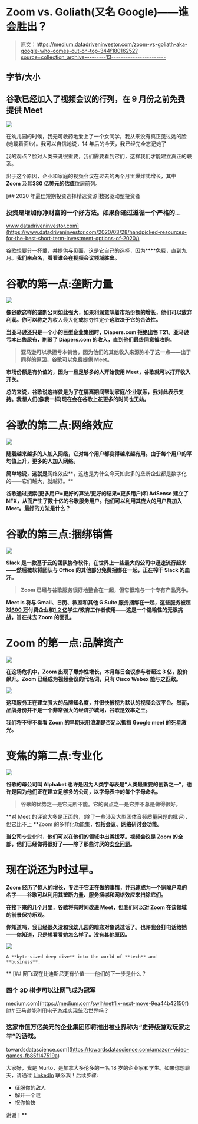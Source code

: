 # Zoom vs. Goliath(又名 Google)——谁会胜出？

> 原文：<https://medium.datadriveninvestor.com/zoom-vs-goliath-aka-google-who-comes-out-on-top-344f18016252?source=collection_archive---------13----------------------->

## 字节/大小

## 谷歌已经加入了视频会议的行列，在 9 月份之前免费提供 Meet

![](img/366422805ca8658ec30a8d57b32e702a.png)

在幼儿园的时候，我无可救药地爱上了一个女同学，我从来没有真正见过她的脸(她戴着面纱)。我可以自信地说，14 年后的今天，我已经完全忘记她了

我的观点？脸对人类来说很重要，我们需要看到它们，这样我们才能建立真正的联系。

出于这个原因，企业和家庭的视频会议在过去的两个月里爆炸式增长，其中 **Zoom** 及其**380 亿美元的估值**位居前列。

[](https://www.datadriveninvestor.com/2020/03/28/handpicked-resources-for-the-best-short-term-investment-options-of-2020/) [## 2020 年最佳短期投资选择精选资源|数据驱动型投资者

### 投资是增加你净财富的一个好方法。如果你通过遵循一个严格的…

www.datadriveninvestor.com](https://www.datadriveninvestor.com/2020/03/28/handpicked-resources-for-the-best-short-term-investment-options-of-2020/) 

谷歌想要分一杯羹，并提供**与**见面，这是它自己的选择，因为[](https://www.washingtonpost.com/technology/2020/04/29/google-meet-zoom-competitor/)****免费，直到九月。**我们来点名，看看谁会在视频会议领域胜出。**

# **谷歌的第一点:垄断力量**

**![](img/fbe1105fe1a9bfd582694c6a76d87cb5.png)**

**像谷歌这样的垄断公司如此强大，如果利润意味着市场份额的增长，他们可以放弃利润。你可以称之为**收入最大化**或**掠夺性定价**这取决于它的合法性。**

**当亚马逊还只是一个小的巨型企业集团时，Diapers.com 拒绝出售 T21。亚马逊亏本出售尿布，削弱了 Diapers.com 的收入，直到他们最终同意被收购。**

> **亚马逊可以承担亏本销售，因为他们的其他收入来源弥补了这一点——出于同样的原因，谷歌可以免费提供 Meet。**

**市场份额是有价值的，因为一旦足够多的人开始使用 Meet，谷歌就可以打开收入开关。**

**总的来说，谷歌说这样做是为了在隔离期间帮助家庭/企业联系，我对此表示支持。我想人们(像我一样)现在会在谷歌上花更多的时间也无妨。**

# **谷歌的第二点:网络效应**

**![](img/61d6662e6f0c5e963bf82b611069f57b.png)**

**随着越来越多的人加入网络，它对每个用户都变得越来越有用。由于每个用户的平均值上升，更多的人加入网络。**

**简单地说，这就是**网络效应**，这也是为什么今天如此多的垄断企业都是数字化的——它们越大，就越好。**

**谷歌通过搜索(更多用户=更好的算法/更好的结果=更多用户)和 AdSense 建立了 NFX，从而产生了数十亿的谷歌服务用户。他们可以利用其庞大的用户群加入 Meet。最好的方法是什么？**

# **谷歌的第三点:捆绑销售**

**![](img/4991c4afb3a8558d9a79178ae72f9523.png)**

**Slack 是一款基于云的团队协作软件，在世界上一些最大的公司中迅速流行起来——然后微软将团队与 Office 的其他部分免费捆绑在一起，正在榨干 Slack 的血汗。**

> **Zoom 已经与谷歌服务很好地整合在一起，但它很难与一个专有产品竞争。**

**Meet is **将**与 Gmail、日历、教室和其他 G Suite 服务捆绑在一起，这些服务被超过[600 万](https://www.cnbc.com/2020/04/07/google-g-suite-passes-6-million-customers.html)付费企业和[1.2 亿](https://blog.google/outreach-initiatives/education/meet-for-edu/)学生/教育工作者使用——这是一个隐喻性的无限挑战，旨在抹去 Zoom 的面孔。**

# **Zoom 的第一点:品牌资产**

**![](img/1ff501c98467a8ea60b0fe5a62aaf40c.png)**

**在这场危机中，Zoom 出现了爆炸性增长，本月每日会议参与者超过 3 亿，股价飙升。Zoom 已经成为视频会议的代名词，只有 Cisco Webex 能与之匹敌。**

**![](img/9a333190f64bdc76caa9ccce7e731aef.png)**

**这项服务正在建立强大的品牌知名度，并很快被视为默认的视频会议平台。然而，品牌身份并不是一个非常强大的经济护城河，谷歌是效率之王。**

**我们将不得不看看 Zoom 的早期采用浪潮是否足以抵挡 Google meet 的死星激光。**

# **变焦的第二点:专业化**

**![](img/893bea6c1ffd2b968f6140e848cf0c26.png)**

**谷歌的母公司叫 Alphabet 也许是因为人类字母表是“人类最重要的创新之一”，也许是因为他们正在建立足够多的公司，以字母表中的每个字母命名。**

> **谷歌的优势之一是它无所不能。它的弱点之一是它并不总是做得很好。**

**对 Meet 的评论大多是正面的，(除了一些涉及大型团体音频质量问题的批评)，但它比不上 **Zoom 的多样化功能集，**包括会议、网络研讨会功能。**

**当公司**专业化时，**他们可以在他们的领域中出类拔萃。视频会议是 Zoom 的全部，他们已经做得很好了——除了那些讨厌的[安全问题](https://www.cnet.com/news/zoom-security-issues-zoom-could-be-vulnerable-to-foreign-surveillance-intel-report-says/)。**

# **现在说还为时过早。**

**Zoom 经历了惊人的增长，专注于它正在做的事情，并迅速成为一个家喻户晓的名字——谷歌可以利用其垄断力量、服务捆绑和网络效应来扫除它们。**

**在接下来的几个月里，谷歌将有时间改进 Meet，但我们可以对 Zoom 在该领域的前景保持乐观。**

**你知道吗，我已经很久没和我幼儿园的暗恋对象说过话了。也许我会打电话给她——你知道，只是想看看她怎么样了。没有其他原因。**

**![](img/cb5ad8f4ab695627cd9e73d0607ceeb7.png)**

```
A **byte-sized deep dive** into the world of **tech** and **business**.
```

**[](https://medium.com/swlh/netflix-next-move-9ea44b42150f) [## 网飞现在比迪斯尼更有价值——他们的下一步是什么？

### 四个 3D 棋步可以让网飞成为冠军

medium.com](https://medium.com/swlh/netflix-next-move-9ea44b42150f) [](https://towardsdatascience.com/amazon-video-games-fb85f147519a) [## 亚马逊能利用电子游戏实现统治世界吗？

### 这家市值万亿美元的企业集团即将推出被业界称为“史诗级游戏玩家之举”的游戏。

towardsdatascience.com](https://towardsdatascience.com/amazon-video-games-fb85f147519a) 

大家好，我是 Murto，是加拿大多伦多的一名 18 岁的企业家和学生。如果你想聊天，请通过 [LinkedIn](https://www.linkedin.com/in/murtohilali/) 联系我！后续步骤:

*   征服你的敌人
*   解开一个谜
*   祝你愉快

谢谢！**